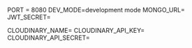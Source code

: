 PORT = 8080
DEV_MODE=development mode
MONGO_URL= 
JWT_SECRET=

CLOUDINARY_NAME=
CLOUDINARY_API_KEY=
CLOUDINARY_API_SECRET=